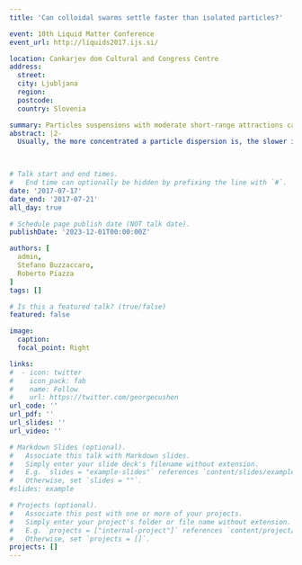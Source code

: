 ```yaml
---
title: 'Can colloidal swarms settle faster than isolated particles?'

event: 10th Liquid Matter Conference
event_url: http://liquids2017.ijs.si/

location: Cankarjev dom Cultural and Congress Centre
address:
  street: 
  city: Ljubljana
  region: 
  postcode: 
  country: Slovenia

summary: Particles suspensions with moderate short-range attractions can settle faster than a single particle.
abstract: |2-
  Usually, the more concentrated a particle dispersion is, the slower it settles in natural gravity or in a centrifuge. Yet, we have recently shown that this must not perforce be true: in fact, the sedimentation velocity $v(\phi)$ of a suspension of particles interacting via strong attractive forces depends non-monotonically on particle volume fraction. While at high particle concentration $v(\phi)$ does decrease with $\phi$, like in the case of hard spheres, at sufficiently low $\phi$ the suspension settles even faster than a single particle. This evidence, obtained for a system where depletion interactions can be finely tuned and quantified, is favorably compared to recent numerical results suggesting the occurrence of such a “promoted” sedimentation regime, which utterly contrasts with standard “hindered” settling. Our results, however, also highlight an important and previously unnoticed consequence of promoted settling on the kinetics of sedimentation. In fact, the settling front, which for hindered settling takes on a time-invariant, shock-wave profile, conversely spreads with time, becoming liable to thermal instabilities that may lead to “stratification” of the profile into distinct concentration bands. Promoted settling may actually be much more pronounced for systems of “patchy” particles interacting via short range anisotropic attractions that do not lead to phase separation, but rather to finite clustering effects. In fact, we suggest that our results may be specifically relevant for ultracentrifuge investigations of protein association effects, where promoted settling is sometimes observed and usually interpreted using semiphenomenological “clustering models”. Indeed, by investigating the specific case of $\beta$-lactoglobulin A (BLGA), a globular protein displaying strong attractive interactions in a narrow temperature and pH range, we show that the structural and dynamic information provided by light scattering measurements performed at equilibrium can be exploited to quantitatively predict the settling kinetics actually observed in an ultracentrifuge, without resorting to any detailed “chemical association” models.
  


# Talk start and end times.
#   End time can optionally be hidden by prefixing the line with `#`.
date: '2017-07-17'
date_end: '2017-07-21'
all_day: true

# Schedule page publish date (NOT talk date).
publishDate: '2023-12-01T00:00:00Z'

authors: [
  admin,
  Stefano Buzzaccaro,
  Roberto Piazza
]
tags: []

# Is this a featured talk? (true/false)
featured: false

image:
  caption:
  focal_point: Right

links:
#  - icon: twitter
#    icon_pack: fab
#    name: Follow
#    url: https://twitter.com/georgecushen
url_code: ''
url_pdf: ''
url_slides: ''
url_video: ''

# Markdown Slides (optional).
#   Associate this talk with Markdown slides.
#   Simply enter your slide deck's filename without extension.
#   E.g. `slides = "example-slides"` references `content/slides/example-slides.md`.
#   Otherwise, set `slides = ""`.
#slides: example

# Projects (optional).
#   Associate this post with one or more of your projects.
#   Simply enter your project's folder or file name without extension.
#   E.g. `projects = ["internal-project"]` references `content/project/deep-learning/index.md`.
#   Otherwise, set `projects = []`.
projects: []
---
```

